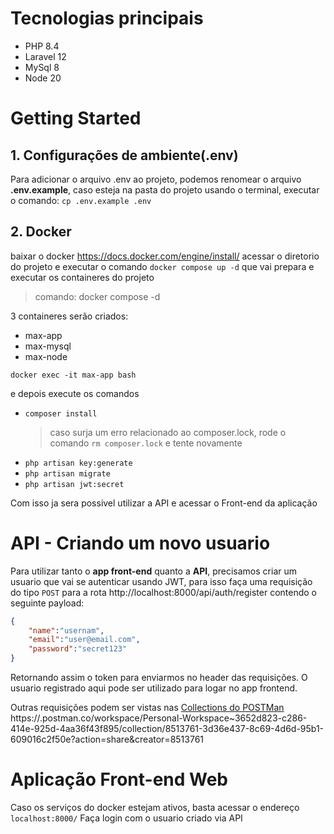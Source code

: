 # Tecnologias principais
- PHP 8.4
- Laravel 12
- MySql 8
- Node 20
# Getting Started
## 1. Configurações de ambiente(.env)
Para adicionar o arquivo .env ao projeto, podemos renomear o arquivo **.env.example**, caso esteja na pasta do projeto usando o terminal, executar o comando: `cp .env.example .env`
## 2. Docker
baixar o docker https://docs.docker.com/engine/install/
acessar o diretorio do projeto e executar o
comando `docker compose up -d` que vai prepara e executar os containeres do projeto

> comando: docker compose -d

3 containeres serão criados:
- max-app 
- max-mysql
- max-node

```
docker exec -it max-app bash
```
e depois execute os comandos
- `composer install`
  > caso surja um erro relacionado ao composer.lock, rode o comando `rm composer.lock` e tente novamente
- `php artisan key:generate`
- `php artisan migrate`
- `php artisan jwt:secret`

  
Com isso ja sera possivel utilizar a API e acessar o Front-end da aplicação
# API - Criando um novo usuario
Para utilizar tanto o **app front-end** quanto a **API**, precisamos criar um usuario que vai se autenticar usando JWT, para isso faça uma requisição do tipo `POST` para a rota http://localhost:8000/api/auth/register contendo o seguinte payload:
``` json
{
    "name":"usernam",
    "email":"user@email.com",
    "password":"secret123"
}
```
Retornando assim o token para enviarmos no header das requisições. O usuario registrado aqui pode ser utilizado para logar no app frontend.

Outras requisições podem ser vistas nas
[Collections do POSTMan]('https://maxribeiro.tech/other/Client_management.postman_collection.json')
https://.postman.co/workspace/Personal-Workspace~3652d823-c286-414e-925d-4aa36f43f895/collection/8513761-3d36e437-8c69-4d6d-95b1-609016c2f50e?action=share&creator=8513761

# Aplicação Front-end Web
Caso os serviços do docker estejam ativos, basta acessar o endereço `localhost:8000/`
Faça login com o usuario criado via API